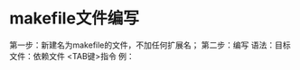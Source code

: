 # makefile文件编写

第一步：新建名为makefile的文件，不加任何扩展名；
第二步：编写
        语法：目标文件：依赖文件
              <TAB键>指令
            例：
